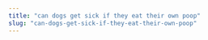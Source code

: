 ```yaml
---
title: "can dogs get sick if they eat their own poop"
slug: "can-dogs-get-sick-if-they-eat-their-own-poop"
---
```


